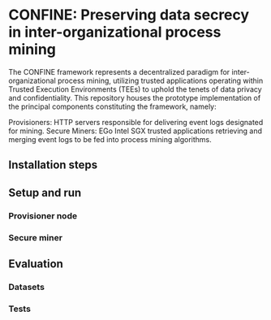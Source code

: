 # CONFINE: Preserving data secrecy in inter-organizational process mining
The CONFINE framework represents a decentralized paradigm for inter-organizational process mining, utilizing trusted applications operating within Trusted Execution Environments (TEEs) to uphold the tenets of data privacy and confidentiality. This repository houses the prototype implementation of the principal components constituting the framework, namely:

Provisioners: HTTP servers responsible for delivering event logs designated for mining.
Secure Miners: EGo Intel SGX trusted applications retrieving and merging event logs to be fed into process mining algorithms.

## Installation steps
## Setup and run
### Provisioner node
### Secure miner
## Evaluation
### Datasets
### Tests
